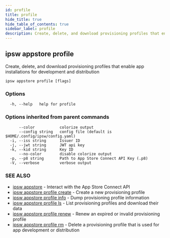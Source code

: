 ```yaml
---
id: profile
title: profile
hide_title: true
hide_table_of_contents: true
sidebar_label: profile
description: Create, delete, and download provisioning profiles that enable app installations for development and distribution
---
```

## ipsw appstore profile

Create, delete, and download provisioning profiles that enable app installations for development and distribution

```
ipsw appstore profile [flags]
```

### Options

```
  -h, --help   help for profile
```

### Options inherited from parent commands

```
      --color           colorize output
      --config string   config file (default is $HOME/.config/ipsw/config.yaml)
  -i, --iss string      Issuer ID
  -j, --jwt string      JWT api key
  -k, --kid string      Key ID
      --no-color        disable colorize output
  -p, --p8 string       Path to App Store Connect API Key (.p8)
  -V, --verbose         verbose output
```

### SEE ALSO

* [ipsw appstore](/docs/cli/ipsw/appstore)	 - Interact with the App Store Connect API
* [ipsw appstore profile create](/docs/cli/ipsw/appstore/profile/create)	 - Create a new provisioning profile
* [ipsw appstore profile info](/docs/cli/ipsw/appstore/profile/info)	 - Dump provisioning profile information
* [ipsw appstore profile ls](/docs/cli/ipsw/appstore/profile/ls)	 - List provisioning profiles and download their data
* [ipsw appstore profile renew](/docs/cli/ipsw/appstore/profile/renew)	 - Renew an expired or invalid provisioning profile
* [ipsw appstore profile rm](/docs/cli/ipsw/appstore/profile/rm)	 - Delete a provisioning profile that is used for app development or distribution


